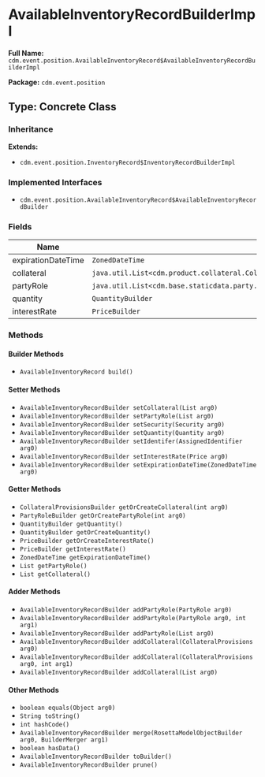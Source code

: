 # AvailableInventoryRecordBuilderImpl

**Full Name:** `cdm.event.position.AvailableInventoryRecord$AvailableInventoryRecordBuilderImpl`

**Package:** `cdm.event.position`

## Type: Concrete Class

### Inheritance

**Extends:**
- `cdm.event.position.InventoryRecord$InventoryRecordBuilderImpl`

### Implemented Interfaces

- `cdm.event.position.AvailableInventoryRecord$AvailableInventoryRecordBuilder`

### Fields

| Name | Type | Description |
|------|------|-------------|
| expirationDateTime | `ZonedDateTime` |  |
| collateral | `java.util.List<cdm.product.collateral.CollateralProvisions$CollateralProvisionsBuilder>` |  |
| partyRole | `java.util.List<cdm.base.staticdata.party.PartyRole$PartyRoleBuilder>` |  |
| quantity | `QuantityBuilder` |  |
| interestRate | `PriceBuilder` |  |

### Methods

#### Builder Methods

- `AvailableInventoryRecord build()`

#### Setter Methods

- `AvailableInventoryRecordBuilder setCollateral(List arg0)`
- `AvailableInventoryRecordBuilder setPartyRole(List arg0)`
- `AvailableInventoryRecordBuilder setSecurity(Security arg0)`
- `AvailableInventoryRecordBuilder setQuantity(Quantity arg0)`
- `AvailableInventoryRecordBuilder setIdentifer(AssignedIdentifier arg0)`
- `AvailableInventoryRecordBuilder setInterestRate(Price arg0)`
- `AvailableInventoryRecordBuilder setExpirationDateTime(ZonedDateTime arg0)`

#### Getter Methods

- `CollateralProvisionsBuilder getOrCreateCollateral(int arg0)`
- `PartyRoleBuilder getOrCreatePartyRole(int arg0)`
- `QuantityBuilder getQuantity()`
- `QuantityBuilder getOrCreateQuantity()`
- `PriceBuilder getOrCreateInterestRate()`
- `PriceBuilder getInterestRate()`
- `ZonedDateTime getExpirationDateTime()`
- `List getPartyRole()`
- `List getCollateral()`

#### Adder Methods

- `AvailableInventoryRecordBuilder addPartyRole(PartyRole arg0)`
- `AvailableInventoryRecordBuilder addPartyRole(PartyRole arg0, int arg1)`
- `AvailableInventoryRecordBuilder addPartyRole(List arg0)`
- `AvailableInventoryRecordBuilder addCollateral(CollateralProvisions arg0)`
- `AvailableInventoryRecordBuilder addCollateral(CollateralProvisions arg0, int arg1)`
- `AvailableInventoryRecordBuilder addCollateral(List arg0)`

#### Other Methods

- `boolean equals(Object arg0)`
- `String toString()`
- `int hashCode()`
- `AvailableInventoryRecordBuilder merge(RosettaModelObjectBuilder arg0, BuilderMerger arg1)`
- `boolean hasData()`
- `AvailableInventoryRecordBuilder toBuilder()`
- `AvailableInventoryRecordBuilder prune()`

